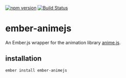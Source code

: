 [![npm version](https://badge.fury.io/js/ember-animejs.svg)](https://badge.fury.io/js/ember-animejs)
[![Build Status](https://travis-ci.org/null-null-null/ember-animejs.svg?branch=master)](https://travis-ci.org/null-null-null/ember-animejs)


# ember-animejs

An Ember.js wrapper for the animation library [anime.js](https://github.com/juliangarnier/anime).

## installation

`ember install ember-animejs`
